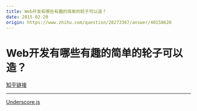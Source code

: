 ```yaml
---
title: Web开发有哪些有趣的简单的轮子可以造？
date: 2015-02-20
origin: https://www.zhihu.com/question/28273367/answer/40158620
---
```

# Web开发有哪些有趣的简单的轮子可以造？

[知乎链接](https://www.zhihu.com/question/28273367/answer/40158620)

---------

<span class="RichText ztext CopyrightRichText-richText" itemprop="text"><a href="https://link.zhihu.com/?target=http%3A//underscorejs.org/" class=" wrap external" target="_blank" rel="nofollow noreferrer" data-za-detail-view-id="1043">Underscore.js</a></span>